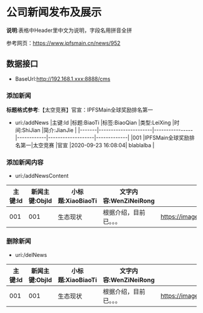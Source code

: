 # 公司新闻发布及展示

**说明**:表格中Header里中文为说明，字段名用拼音全拼

参考网页：https://www.ipfsmain.cn/news/952

## 数据接口

* BaseUrl:http://192.168.1.xxx:8888/cms

### 添加新闻

**标题格式参考**:【太空竞赛】官宣：IPFSMain全球奖励排名第一

* uri:/addNews
|主键:Id |标题:BiaoTi           |标签:BiaoQian   |类型:LeiXing |时间:ShiJian       |简介:JianJie  |
|-------|----------------------|----------------|------------|-------------------|-------------|
|001    |IPFSMain全球奖励排名第一|太空竞赛         |官宣        |2020-09-23 16:08:04|  blablalba  |

### 添加新闻内容

* uri:/addNewsContent

|主键:Id|新闻主键:ObjId|小标题:XiaoBiaoTi|文字内容:WenZiNeiRong |图片链接:TuPian                                                             |
|-------|-------------|----------------|---------------------|------------------------------------------------------------------------------|
|001    |001          |生态现状         |根据介绍，目前已。。。  |https://image.ipfsmain.cn/news/202009/23/87383e3d9a80983bdd2545dbf444889b.png |

### 删除新闻

* uri:/delNews

|主键:Id|新闻主键:ObjId|小标题:XiaoBiaoTi|文字内容:WenZiNeiRong |图片链接:TuPian                                                             |
|-------|-------------|----------------|---------------------|------------------------------------------------------------------------------|
|001    |001          |生态现状         |根据介绍，目前已。。。  |https://image.ipfsmain.cn/news/202009/23/87383e3d9a80983bdd2545dbf444889b.png |



